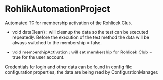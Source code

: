 # RohlikAutomationProject

Automated TC for membership activation of the Rohlicek Club. 

- void dataClear() : will cleanup the data so the test can be executed repeatedly. Before the execution of the test method the data will be always switched to the membership = false.

- void membershipActivation : will set membership for Rohlicek Club = true for the user account.

Credentials for login and other data can be found in config file: configuration.properties, the data are being read by ConfigurationManager. 
